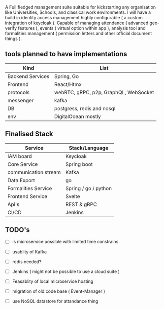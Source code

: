 A Full fledged management suite suitable for kickstarting any organisation like Universities, Schools, and classical work environments. I will have a build in identity access management highly configurable ( a custom integration of keycloak ). Capable of managing attendance ( advanced geo-verify features ), events ( virtual option within app ), analysis tool and formalities management ( permission letters and other official document things ).



## tools planned to have implementations
| Kind | List |
|-- | -- |
|Backend Services | Spring, Go |
| Frontend | React/Htmx |
|protocols | webRTC, gRPC, p2p, GraphQL, WebSocket |
|messenger | kafka |
|DB | postgress, redis and nosql |
| env | DigitalOcean mostly |


## Finalised Stack
| Service | Stack/Language |
|-- | --|
| IAM board | Keycloak |
| Core Service | Spring boot |
| communication stream | Kafka |
| Data Export | go |
| Formalities Service | Spring / go / python |
| Frontend Service | Svelte |
| Api's | REST & gRPC |
| CI/CD | Jenkins |



## TODO's
- [ ] is microservice possible with limited time constrains
- [ ] usablity of Kafka 
- [ ] redis needed?
- [ ] Jenkins ( might not be possible to use a cloud suite )
- [ ] Feasablity of local microservice hosting
- [ ] migration of old code base ( Event-Manager )
- [ ] use NoSQL datastore for attandance thing

